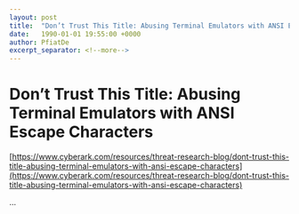 ```yaml
---
layout: post
title:  "Don’t Trust This Title: Abusing Terminal Emulators with ANSI Escape Characters"
date:   1990-01-01 19:55:00 +0000
author: PfiatDe
excerpt_separator: <!--more-->
---
```


# Don’t Trust This Title: Abusing Terminal Emulators with ANSI Escape Characters

[https://www.cyberark.com/resources/threat-research-blog/dont-trust-this-title-abusing-terminal-emulators-with-ansi-escape-characters](https://www.cyberark.com/resources/threat-research-blog/dont-trust-this-title-abusing-terminal-emulators-with-ansi-escape-characters)

...
<!--more-->

